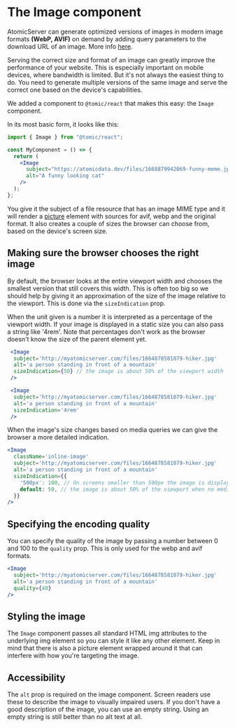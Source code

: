 # The Image component

AtomicServer can generate optimized versions of images in modern image formats **(WebP, AVIF)** on demand by adding query parameters to the download URL of an image.
More info [here](../files.md).

Serving the correct size and format of an image can greatly improve the performance of your website. This is especially important on mobile devices, where bandwidth is limited.
But it's not always the easiest thing to do. You need to generate multiple versions of the same image and serve the correct one based on the device's capabilities.

We added a component to `@tomic/react` that makes this easy: the `Image` component.

In its most basic form, it looks like this:
```jsx
import { Image } from "@tomic/react";

const MyComponent = () => {
  return (
    <Image
      subject="https://atomicdata.dev/files/1668879942069-funny-meme.jpg"
      alt="A funny looking cat"
    />
  );
};
```

You give it the subject of a file resource that has an image MIME type and it will render a [picture](https://developer.mozilla.org/en-US/docs/Web/HTML/Element/picture) element with sources for avif, webp and the original format.
It also creates a couple of sizes the browser can choose from, based on the device's screen size.

## Making sure the browser chooses the right image

By default, the browser looks at the entire viewport width and chooses the smallest version that still covers this width.
This is often too big so we should help by giving it an approximation of the size of the image relative to the viewport.
This is done via the `sizeIndication` prop.

When the unit given is a number it is interpreted as a percentage of the viewport width. If your image is displayed in a static size you can also pass a string like '4rem'.
Note that percentages don't work as the browser doesn't know the size of the parent element yet.

```jsx
 <Image
  subject='http://myatomicserver.com/files/1664878581079-hiker.jpg'
  alt='a person standing in front of a mountain'
  sizeIndication={50} // the image is about 50% of the viewport width
 />
 ```

```jsx
 <Image
  subject='http://myatomicserver.com/files/1664878581079-hiker.jpg'
  alt='a person standing in front of a mountain'
  sizeIndication='4rem'
 />
 ```

When the image's size changes based on media queries we can give the browser a more detailed indication.

```jsx
<Image
  className='inline-image'
  subject='http://myatomicserver.com/files/1664878581079-hiker.jpg'
  alt='a person standing in front of a mountain'
  sizeIndication={{
    '500px': 100, // On screens smaller than 500px the image is displayed at full width.
    default: 50, // the image is about 50% of the viewport when no media query matches
  }}
/>
```

## Specifying the encoding quality

You can specify the quality of the image by passing a number between 0 and 100 to the `quality` prop.
This is only used for the webp and avif formats.

```jsx
<Image
  subject='http://myatomicserver.com/files/1664878581079-hiker.jpg'
  alt='a person standing in front of a mountain'
  quality={40}
/>
```

## Styling the image

The `Image` component passes all standard HTML img attributes to the underlying img element so you can style it like any other element.
Keep in mind that there is also a picture element wrapped around it that can interfere with how you're targeting the image.

## Accessibility

The `alt` prop is required on the image component.
Screen readers use these to describe the image to visually impaired users.
If you don't have a good description of the image, you can use an empty string.
Using an empty string is still better than no alt text at all.
